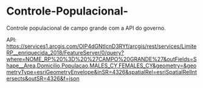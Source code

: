 # Controle-Populacional-
Controle populacional de campo grande com a  API do governo.  
  
  
API: https://services1.arcgis.com/OlP4dGNtIcnD3RYf/arcgis/rest/services/LimiteRP__enriquecida_2018/FeatureServer/0/query?where=NOME_RP%20%3D%20%27CAMPO%20GRANDE%27&outFields=Shape__Area,Domicilio,Populacao,MALES_CY,FEMALES_CY&geometry=&geometryType=esriGeometryEnvelope&inSR=4326&spatialRel=esriSpatialRelIntersects&outSR=4326&f=json
